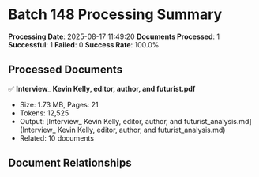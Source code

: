 # Batch 148 Processing Summary

**Processing Date**: 2025-08-17 11:49:20
**Documents Processed**: 1
**Successful**: 1
**Failed**: 0
**Success Rate**: 100.0%

## Processed Documents

✅ **Interview_ Kevin Kelly, editor, author, and futurist.pdf**
   - Size: 1.73 MB, Pages: 21
   - Tokens: 12,525
   - Output: [Interview_ Kevin Kelly, editor, author, and futurist_analysis.md](Interview_ Kevin Kelly, editor, author, and futurist_analysis.md)
   - Related: 10 documents

## Document Relationships
